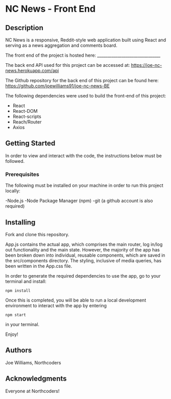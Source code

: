 # NC News - Front End

## Description

NC News is a responsive, Reddit-style web application built using React and serving as a news aggregation and comments board.

The front end of the project is hosted here: _______________________________

The back end API used for this project can be accessed at: https://joe-nc-news.herokuapp.com/api

The Github repository for the back end of this project can be found here: https://github.com/joewilliams91/joe-nc-news-BE 

The following dependencies were used to build the front-end of this project:

- React
- React-DOM
- React-scripts
- Reach/Router
- Axios

## Getting Started

In order to view and interact with the code, the instructions below must be followed.

### Prerequisites

The following must be installed on your machine in order to run this project locally:

-Node.js
-Node Package Manager (npm)
-git (a github account is also required)

## Installing

Fork and clone this repository. 

App.js contains the actual app, which comprises the main router, log in/log out functionality and the main state. However, the majority of the app has been broken down into individual, reusable components, which are saved in the src/components directory. The styling, inclusive of media queries, has been written in the App.css file.

In order to generate the required dependencies to use the app, go to your terminal and install:

```
npm install
```

Once this is completed, you will be able to run a local development environment to interact with the app by entering 

```
npm start
```

in your terminal.

Enjoy!


## Authors

Joe Williams, Northcoders


## Acknowledgments

Everyone at Northcoders!





